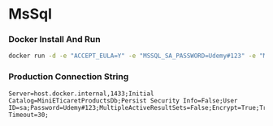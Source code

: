 # MsSql

### Docker Install And Run

```bash
docker run -d -e "ACCEPT_EULA=Y" -e "MSSQL_SA_PASSWORD=Udemy#123" -e "MSSQL_PID=Evaluation" -p 1433:1433 --name sqlpreview --hostname  sqlpreview mcr.microsoft.com/mssql/server:2022-preview-ubuntu-22.04
```

### Production Connection String
```
Server=host.docker.internal,1433;Initial Catalog=MiniETicaretProductsDb;Persist Security Info=False;User ID=sa;Password=Udemy#123;MultipleActiveResultSets=False;Encrypt=True;TrustServerCertificate=True;Connection  Timeout=30;
```